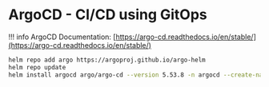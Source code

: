 # ArgoCD - CI/CD using GitOps

!!! info
    ArgoCD Documentation: [https://argo-cd.readthedocs.io/en/stable/](https://argo-cd.readthedocs.io/en/stable/)

```bash
helm repo add argo https://argoproj.github.io/argo-helm
helm repo update
helm install argocd argo/argo-cd --version 5.53.8 -n argocd --create-namespace
```
